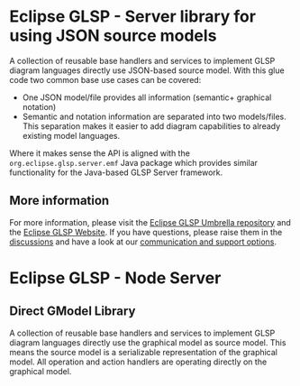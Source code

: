 # Eclipse GLSP - Server library for using JSON source models

A collection of reusable base handlers and services to implement GLSP diagram languages directly use JSON-based source model.
With this glue code two common base use cases can be covered:

-   One JSON model/file provides all information (semantic+ graphical notation)
-   Semantic and notation information are separated into two models/files. This separation makes it easier to add diagram capabilities
    to already existing model languages.

Where it makes sense the API is aligned with the `org.eclipse.glsp.server.emf` Java package which provides similar functionality for the
Java-based GLSP Server framework.

## More information

For more information, please visit the [Eclipse GLSP Umbrella repository](https://github.com/eclipse-glsp/glsp) and the [Eclipse GLSP Website](https://www.eclipse.org/glsp/).
If you have questions, please raise them in the [discussions](https://github.com/eclipse-glsp/glsp/discussions) and have a look at our [communication and support options](https://www.eclipse.org/glsp/contact/).

# Eclipse GLSP - Node Server

## Direct GModel Library

A collection of reusable base handlers and services to implement GLSP diagram languages directly use the graphical model as source model.
This means the source model is a serializable representation of the graphical model. All operation and action handlers are operating
directly on the graphical model.
